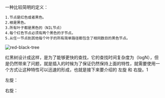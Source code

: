 一种比较简明的定义：

    1.节点是红色或者黑色。
    2.根是黑色。
    3.所有叶子都是黑色的（NIL节点）
    4.每个红色节点必须有两个黑色的子节点。
    5.从任一节点到其他每个叶子的所有简单路径都包含了相同数目的黑色节点。

![red-black-tree](https://github.com/xfmax/android_know/blob/master/%E7%AE%97%E6%B3%95/%E6%9F%A5%E6%89%BE/image/red_black_tree.png)

红黑树设计成这样，是为了能够更快的查找，它的查找时间复杂度为（logN），但是仍然带来了问题，就是插入的时候为了保证仍然保持上面的特性，就需要使用一个方式让这种特性可以迅速的形成，也就是接下来要介绍的 左旋 和 右旋。1

左旋：

    


右旋：
